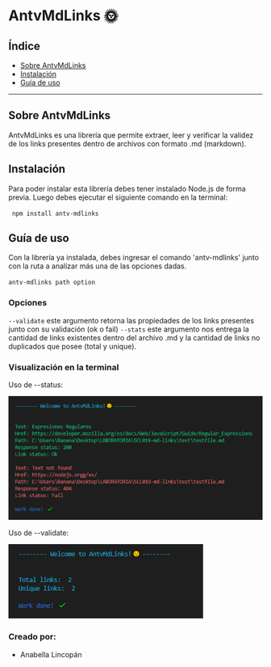 # AntvMdLinks 🌞

## Índice

* [Sobre AntvMdLinks](#1-sobre-AntvMdLinks)
* [Instalación](#2-instalación)
* [Guía de uso](#3-guía-de-uso)

***

## Sobre AntvMdLinks
AntvMdLinks es una librería que permite extraer, leer y verificar la validez de los links presentes dentro de archivos con formato .md (markdown). 

## Instalación
Para poder instalar esta librería debes tener instalado Node.js de forma previa. Luego debes ejecutar el siguiente comando en la terminal: 

` npm install antv-mdlinks`

## Guía de uso
Con la librería ya instalada, debes ingresar el comando 'antv-mdlinks' junto con la ruta a analizar más una de las opciones dadas.

`antv-mdlinks path option`

### Opciones
`--validate` este argumento retorna las propiedades de los links presentes junto con su validación (ok o fail)
`--stats` este argumento nos entrega la cantidad de links existentes dentro del archivo .md y la cantidad de links no duplicados que posee (total y unique).

### Visualización en la terminal
Uso de --status:

![ejemplostatus](img/ejemplo_validate.PNG)

Uso de --validate:

![ejemplovalidate](img/ejemplo_status.PNG)

### Creado por:

* Anabella Lincopán


